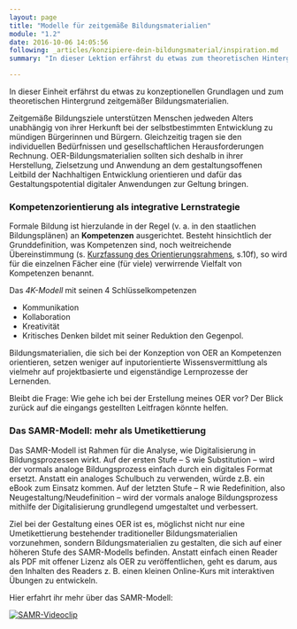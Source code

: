 ```yaml
---
layout: page
title: "Modelle für zeitgemäße Bildungsmaterialien"
module: "1.2"
date: 2016-10-06 14:05:56
following: _articles/konzipiere-dein-bildungsmaterial/inspiration.md
summary: "In dieser Lektion erfährst du etwas zum theoretischen Hintergrund von zeitgemäßen Bildungsmaterialien."

---
```

In dieser Einheit erfährst du etwas zu konzeptionellen Grundlagen und zum theoretischen Hintergrund zeitgemäßer Bildungsmaterialien. 

Zeitgemäße Bildungsziele unterstützen Menschen jedweden Alters unabhängig von ihrer Herkunft bei der selbstbestimmten Entwicklung zu mündigen Bürgerinnen und Bürgern. Gleichzeitig tragen sie den individuellen Bedürfnissen und gesellschaftlichen Herausforderungen Rechnung. OER-Bildungsmaterialien sollten sich deshalb in ihrer Herstellung, Zielsetzung und Anwendung an dem gestaltungsoffenen Leitbild der Nachhaltigen Entwicklung orientieren und dafür das Gestaltungspotential digitaler Anwendungen zur Geltung bringen.

### Kompetenzorientierung als integrative Lernstrategie
Formale Bildung ist hierzulande in der Regel (v. a. in den staatlichen Bildungsplänen) an **Kompetenzen** ausgerichtet. Besteht hinsichtlich der Grunddefinition, was Kompetenzen sind, noch weitreichende Übereinstimmung (s. [Kurzfassung des Orientierungsrahmens](https://www.globaleslernen.de/de/orientierungsrahmen-globale-entwicklung-or-Neuauflage-des-Orientierungsrahmens), s.10f), so wird für die einzelnen Fächer eine (für viele) verwirrende Vielfalt von Kompetenzen benannt. 

Das *4K-Modell* mit seinen 4 Schlüsselkompetenzen
*	Kommunikation
*	Kollaboration
*	Kreativität
*	Kritisches Denken
bildet mit seiner Reduktion den Gegenpol. 

Bildungsmaterialien, die sich bei der Konzeption von OER an Kompetenzen orientieren, setzen weniger auf inputorientierte Wissensvermittlung als vielmehr auf projektbasierte und eigenständige Lernprozesse der Lernenden.

Bleibt die Frage: Wie gehe ich bei der Erstellung meines OER vor? Der Blick zurück auf die eingangs gestellten Leitfragen könnte helfen.

### Das SAMR-Modell: mehr als Umetikettierung

Das SAMR-Modell ist Rahmen für die Analyse, wie Digitalisierung in Bildungsprozessen wirkt. Auf der ersten Stufe – S wie Substitution – wird der vormals analoge Bildungsprozess einfach durch ein digitales Format ersetzt. Anstatt ein analoges Schulbuch zu verwenden, würde z.B. ein eBook zum Einsatz kommen. Auf der letzten Stufe – R wie Redefinition, also Neugestaltung/Neudefinition – wird der vormals analoge Bildungsprozess mithilfe der Digitalisierung grundlegend umgestaltet und verbessert.

Ziel bei der Gestaltung eines OER ist es, möglichst nicht nur eine Umetikettierung bestehender traditioneller Bildungsmaterialien vorzunehmen, sondern Bildungsmaterialien zu gestalten, die sich auf einer höheren Stufe des SAMR-Modells befinden. Anstatt einfach einen Reader als PDF mit offener Lizenz als OER zu veröffentlichen, geht es darum, aus den Inhalten des Readers z. B. einen kleinen Online-Kurs mit interaktiven Übungen zu entwickeln.

Hier erfahrt ihr mehr über das SAMR-Modell:

[![SAMR-Videoclip](https://img.youtube.com/vi/9b5yvgKQdqE/0.jpg)](https://www.youtube.com/watch?v=9b5yvgKQdqE)
